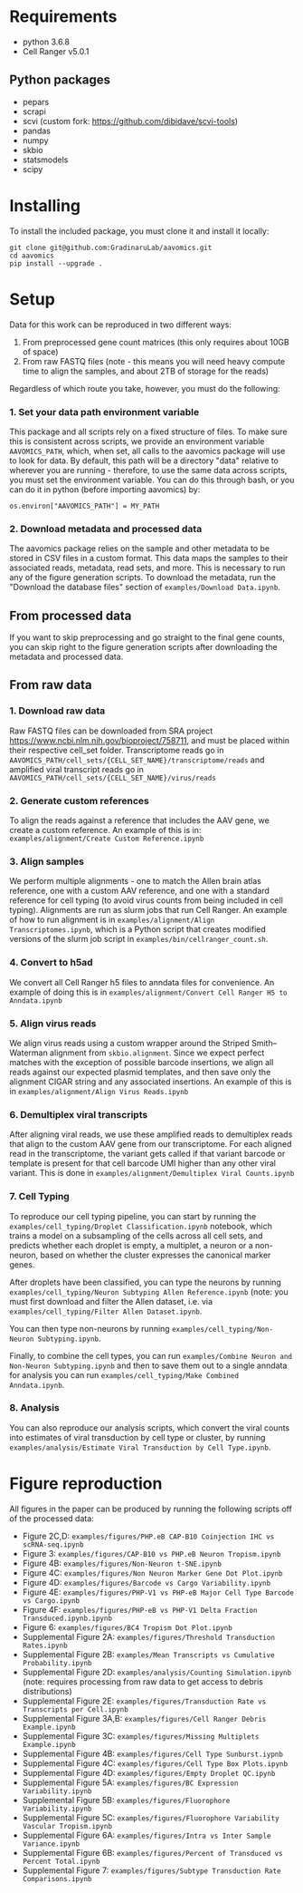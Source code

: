 


# Requirements

- python 3.6.8
- Cell Ranger v5.0.1

## Python packages
- pepars 
- scrapi
- scvi (custom fork: https://github.com/dibidave/scvi-tools)
- pandas
- numpy
- skbio
- statsmodels
- scipy

# Installing

To install the included package, you must clone it and install it locally:
```
git clone git@github.com:GradinaruLab/aavomics.git
cd aavomics
pip install --upgrade .
```

# Setup

Data for this work can be reproduced in two different ways:

1. From preprocessed gene count matrices (this only requires about 10GB of space)
2. From raw FASTQ files (note - this means you will need heavy compute time to align the samples, and about 2TB of storage for the reads)

Regardless of which route you take, however, you must do the following:

### 1. Set your data path environment variable

This package and all scripts rely on a fixed structure of files. To make sure this is consistent across scripts, we provide an environment variable ```AAVOMICS_PATH```, which, when set, all calls to the aavomics package will use to look for data. By default, this path will be a directory "data" relative to wherever you are running - therefore, to use the same data across scripts, you must set the environment variable. You can do this through bash, or you can do it in python (before importing aavomics) by:
```
os.environ["AAVOMICS_PATH"] = MY_PATH
```
### 2. Download metadata and processed data

The aavomics package relies on the sample and other metadata to be stored in CSV files in a custom format. This data maps the samples to their associated reads, metadata, read sets, and more. This is necessary to run any of the figure generation scripts. To download the metadata, run the "Download the database files" section of ```examples/Download Data.ipynb```.

## From processed data

If you want to skip preprocessing and go straight to the final gene counts, you can skip right to the figure generation scripts after downloading the metadata and processed data.

## From raw data

### 1. Download raw data

Raw FASTQ files can be downloaded from SRA project https://www.ncbi.nlm.nih.gov/bioproject/758711, and must be placed within their respective cell_set folder. Transcriptome reads go in ```AAVOMICS_PATH/cell_sets/{CELL_SET_NAME}/transcriptome/reads``` and amplified viral transcript reads go in ```AAVOMICS_PATH/cell_sets/{CELL_SET_NAME}/virus/reads```

### 2. Generate custom references

To align the reads against a reference that includes the AAV gene, we create a custom reference. An example of this is in: ```examples/alignment/Create Custom Reference.ipynb```

### 3. Align samples

We perform multiple alignments - one to match the Allen brain atlas reference, one with a custom AAV reference, and one with a standard reference for cell typing (to avoid virus counts from being included in cell typing). Alignments are run as slurm jobs that run Cell Ranger. An example of how to run alignment is in ```examples/alignment/Align Transcriptomes.ipynb```, which is a Python script that creates modified versions of the slurm job script in ```examples/bin/cellranger_count.sh```.

### 4. Convert to h5ad

We convert all Cell Ranger h5 files to anndata files for convenience. An example of doing this is in ```examples/alignment/Convert Cell Ranger H5 to Anndata.ipynb```

### 5. Align virus reads

We align virus reads using a custom wrapper around the Striped Smith–Waterman alignment from ```skbio.alignment```. Since we expect perfect matches with the exception of possible barcode insertions, we align all reads against our expected plasmid templates, and then save only the alignment CIGAR string and any associated insertions. An example of this is in ```examples/alignment/Align Virus Reads.ipynb```

### 6. Demultiplex viral transcripts

After aligning viral reads, we use these amplified reads to demultiplex reads that align to the custom AAV gene from our transcriptome. For each aligned read in the transcriptome, the variant gets called if that variant barcode or template is present for that cell barcode UMI higher than any other viral variant. This is done in ```examples/alignment/Demultiplex Viral Counts.ipynb```

### 7. Cell Typing

To reproduce our cell typing pipeline, you can start by running the ```examples/cell_typing/Droplet Classification.ipynb``` notebook, which trains a model on a subsampling of the cells across all cell sets, and predicts whether each droplet is empty, a multiplet, a neuron or a non-neuron, based on whether the cluster expresses the canonical marker genes.

After droplets have been classified, you can type the neurons by running ```examples/cell_typing/Neuron Subtyping Allen Reference.ipynb``` (note: you must first download and filter the Allen dataset, i.e. via ```examples/cell_typing/Filter Allen Dataset.ipynb```.

You can then type non-neurons by running ```examples/cell_typing/Non-Neuron Subtyping.ipynb```.

Finally, to combine the cell types, you can run ```examples/Combine Neuron and Non-Neuron Subtyping.ipynb``` and then to save them out to a single anndata for analysis you can run ```examples/cell_typing/Make Combined Anndata.ipynb```.

### 8. Analysis

You can also reproduce our analysis scripts, which convert the viral counts into estimates of viral transduction by cell type or cluster, by running ```examples/analysis/Estimate Viral Transduction by Cell Type.ipynb```.


# Figure reproduction

All figures in the paper can be produced by running the following scripts off of the processed data:

- Figure 2C,D: ```examples/figures/PHP.eB CAP-B10 Coinjection IHC vs scRNA-seq.ipynb```
- Figure 3: ```examples/figures/CAP-B10 vs PHP.eB Neuron Tropism.ipynb```
- Figure 4B: ```examples/figures/Non-Neuron t-SNE.ipynb```
- Figure 4C: ```examples/figures/Non Neuron Marker Gene Dot Plot.ipynb```
- Figure 4D: ```examples/figures/Barcode vs Cargo Variability.ipynb```
- Figure 4E: ```examples/figures/PHP-V1 vs PHP-eB Major Cell Type Barcode vs Cargo.ipynb```
- Figure 4F: ```examples/figures/PHP-eB vs PHP-V1 Delta Fraction Transduced.ipynb.ipynb```
- Figure 6: ```examples/figures/BC4 Tropism Dot Plot.ipynb```
- Supplemental Figure 2A: ```examples/figures/Threshold Transduction Rates.ipynb```
- Supplemental Figure 2B: ```examples/Mean Transcripts vs Cumulative Probability.ipynb```
- Supplemental Figure 2D: ```examples/analysis/Counting Simulation.ipynb``` (note: requires processing from raw data to get access to debris distributions)
- Supplemental Figure 2E: ```examples/figures/Transduction Rate vs Transcripts per Cell.ipynb```
- Supplemental Figure 3A,B: ```examples/figures/Cell Ranger Debris Example.ipynb```
- Supplemental Figure 3C: ```examples/figures/Missing Multiplets Example.ipynb```
- Supplemental Figure 4B: ```examples/figures/Cell Type Sunburst.iypnb```
- Supplemental Figure 4C: ```examples/figures/Cell Type Box Plots.ipynb```
- Supplemental Figure 4D: ```examples/figures/Empty Droplet QC.ipynb```
- Supplemental Figure 5A: ```examples/figures/BC Expression Variability.ipynb```
- Supplemental Figure 5B: ```examples/figures/Fluorophore Variability.ipynb```
- Supplemental Figure 5C: ```examples/figures/Fluorophore Variability Vascular Tropism.ipynb```
- Supplemental Figure 6A: ```examples/figures/Intra vs Inter Sample Variance.ipynb```
- Supplemental Figure 6B: ```examples/figures/Percent of Transduced vs Percent Total.ipynb```
- Supplemental Figure 7: ```examples/figures/Subtype Transduction Rate Comparisons.ipynb```

